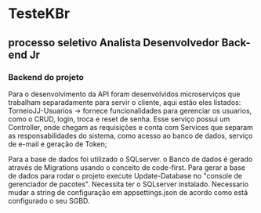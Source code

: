 # TesteKBr
## **processo seletivo Analista Desenvolvedor Back-end Jr**

### Backend do projeto

Para o desenvolvimento da API foram desenvolvidos microserviços que trabalham separadamente para servir o cliente, aqui estão eles listados:
TorneioJJ-Usuarios -> fornece funcionalidades para gerenciar os usuarios, como o CRUD, login, troca e reset de senha.
Esse serviço possui um Controller, onde chegam as requisições e conta com Services que separam as responsabilidades do sistema, como acesso ao
banco de dados, serviço de e-mail e geração de Token;

Para a base de dados foi utilizado o SQLserver.
o Banco de dados é gerado através de Migrations usando o conceito de code-first.
Para gerar a base de dados para rodar o projeto execute Update-Database no "console de gerenciador de pacotes".
Necessita ter o SQLserver instalado.
Necessario mudar a string de configuração em appsettings.json de acordo como está configurado o seu SGBD.

